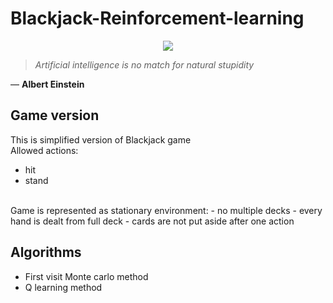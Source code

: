 # Blackjack-Reinforcement-learning

<p align="center">
  <img src="https://tibiablackjack.com/blackjack.png">
</p>

> *Artificial intelligence is no match for natural stupidity* <br>

― **Albert Einstein**

## Game version
This is simplified version of Blackjack game <br>
Allowed actions:
- hit
- stand 
<br>
Game is represented as stationary environment:
- no multiple decks
- every hand is dealt from full deck
- cards are not put aside after one action

## Algorithms

- First visit Monte carlo method
- Q learning method

